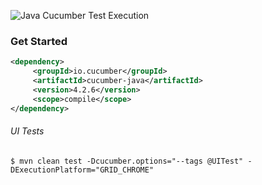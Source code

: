 ![Java Cucumber Test Execution](https://github.com/ghoshasish99/Selenium-Cucumber-Moon/workflows/Java%20Cucumber%20Test%20Execution/badge.svg)

### Get Started
```xml
<dependency>
     <groupId>io.cucumber</groupId>
     <artifactId>cucumber-java</artifactId>
     <version>4.2.6</version>
     <scope>compile</scope>
</dependency>
```


###### UI Tests
```
$ mvn clean test -Dcucumber.options="--tags @UITest" -DExecutionPlatform="GRID_CHROME"
```